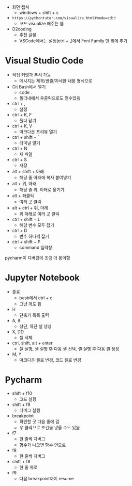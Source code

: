 - 화면 캡쳐
    - windows + shift + s
- `https://pythontutor.com/visualize.html#mode=edit`
    - 코드 visualize 해주는 웹
- D2coding
    - 추천 글꼴
    - VSCode에서는 설정(ctrl + ,)에서 Font Family 맨 앞에 추가

# Visual Studio Code

- 직접 커밋과 푸시 가능
    - 메시지는 제목/빈줄/자세한 내용 형식으로
- Git Bash에서 열기
    - code .
    - 폴더내에서 우클릭으로도 열수있음
- ctrl + ,
    - 설정
- ctrl + K, F
    - 폴더 닫기
- ctrl + K, V
    - 마크다운 프리뷰 열기
- ctrl + shift + `
    - 터미널 열기
- ctrl + N
    - 새 파일
- ctrl + S
    - 저장
- alt + shift + 아래
    - 해당 줄 아래에 복사 붙여넣기
- alt + 위, 아래
    - 해당 줄 위, 아래로 옮기기
- alt + 좌클릭
    - 여러 곳 클릭
- alt + ctrl + 위, 아래
    - 위 아래로 여러 곳 클릭
- ctrl + shift + L
    - 해당 변수 모두 잡기
- ctrl + D
    - 변수 하나씩 잡기
- ctrl + shift + P
    - command 입력창

pycharm이 디버깅에 조금 더 용이함

# Jupyter Notebook

- 종료
    - bash에서 ctrl + c
    - 그냥 꺼도 됨
- H
    - 단축키 목록 출력
- A, B
    - 상단, 하단 셀 생성
- X, DD
    - 셀 삭제
- ctrl, shift, alt + enter
    - 셀 실행, 셀 실행 후 다음 셀 선택, 셀 실행 후 다음 셀 생성
- M, Y
    - 마크다운 셀로 변경, 코드 셀로 변경

# Pycharm

- shift + f10
    - 코드 실행
- shift + f9
    - 디버그 실행
- breakpoint
    - 확인할 곳 다음 줄에 검
    - 우 클릭으로 조건을 넣울 수도 있음
- f7
    - 한 줄씩 디버그
    - 함수가 나오면 함수 안으로
- f8
    - 한 줄씩 디버그
- shift + f8
    - 한 줄 위로
- f9
    - 다음 breakpoint까지 resume
